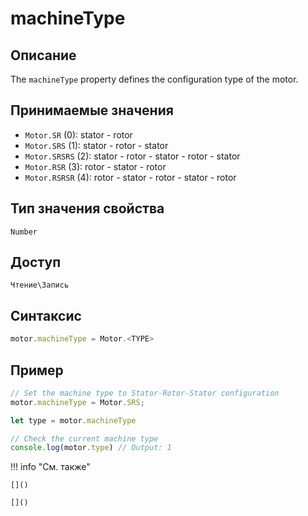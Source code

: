 # machineType

## Описание
The `machineType` property defines the configuration type of the motor.

## Принимаемые значения
- `Motor.SR` (0): stator - rotor
- `Motor.SRS` (1): stator - rotor - stator
- `Motor.SRSRS` (2): stator - rotor - stator - rotor - stator
- `Motor.RSR` (3): rotor - stator - rotor
- `Motor.RSRSR` (4): rotor - stator - rotor - stator - rotor

## Тип значения свойства
`Number`

## Доступ
`Чтение\Запись`

## Синтаксис
``` javascript
motor.machineType = Motor.<TYPE>
```
## Пример
``` javascript linenums="1"
// Set the machine type to Stator-Rotor-Stator configuration
motor.machineType = Motor.SRS;

let type = motor.machineType

// Check the current machine type
console.log(motor.type) // Output: 1
```
!!! info "См. также"

    []()
	
	[]()